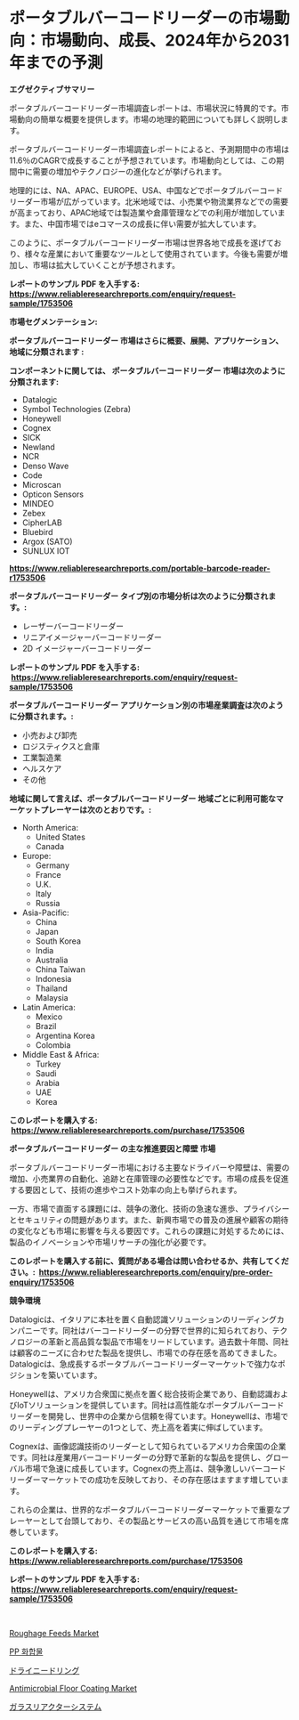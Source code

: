 <p><h1>ポータブルバーコードリーダーの市場動向：市場動向、成長、2024年から2031年までの予測</h1></p><p><strong>エグゼクティブサマリー</strong></p>
<p><p>ポータブルバーコードリーダー市場調査レポートは、市場状況に特異的です。市場動向の簡単な概要を提供します。市場の地理的範囲についても詳しく説明します。</p><p>ポータブルバーコードリーダー市場調査レポートによると、予測期間中の市場は11.6％のCAGRで成長することが予想されています。市場動向としては、この期間中に需要の増加やテクノロジーの進化などが挙げられます。</p><p>地理的には、NA、APAC、EUROPE、USA、中国などでポータブルバーコードリーダー市場が広がっています。北米地域では、小売業や物流業界などでの需要が高まっており、APAC地域では製造業や倉庫管理などでの利用が増加しています。また、中国市場ではeコマースの成長に伴い需要が拡大しています。</p><p>このように、ポータブルバーコードリーダー市場は世界各地で成長を遂げており、様々な産業において重要なツールとして使用されています。今後も需要が増加し、市場は拡大していくことが予想されます。</p></p>
<p><strong>レポートのサンプル PDF を入手する: <a href="https://www.reliableresearchreports.com/enquiry/request-sample/1753506">https://www.reliableresearchreports.com/enquiry/request-sample/1753506</a></strong></p>
<p><strong>市場セグメンテーション:</strong></p>
<p><strong> ポータブルバーコードリーダー 市場はさらに概要、展開、アプリケーション、地域に分類されます :</strong></p>
<p><strong>コンポーネントに関しては、 ポータブルバーコードリーダー 市場は次のように分類されます: &nbsp;</strong></p>
<p><ul><li>Datalogic</li><li>Symbol Technologies (Zebra)</li><li>Honeywell</li><li>Cognex</li><li>SICK</li><li>Newland</li><li>NCR</li><li>Denso Wave</li><li>Code</li><li>Microscan</li><li>Opticon Sensors</li><li>MINDEO</li><li>Zebex</li><li>CipherLAB</li><li>Bluebird</li><li>Argox (SATO)</li><li>SUNLUX IOT</li></ul></p>
<p><strong><a href="https://www.reliableresearchreports.com/portable-barcode-reader-r1753506">https://www.reliableresearchreports.com/portable-barcode-reader-r1753506</a></strong></p>
<p><strong> ポータブルバーコードリーダー タイプ別の市場分析は次のように分類されます。:</strong></p>
<p><ul><li>レーザーバーコードリーダー</li><li>リニアイメージャーバーコードリーダー</li><li>2D イメージャーバーコードリーダー</li></ul></p>
<p><strong>レポートのサンプル PDF を入手する: &nbsp;<a href="https://www.reliableresearchreports.com/enquiry/request-sample/1753506">https://www.reliableresearchreports.com/enquiry/request-sample/1753506</a></strong></p>
<p><strong> ポータブルバーコードリーダー アプリケーション別の市場産業調査は次のように分類されます。:</strong></p>
<p><ul><li>小売および卸売</li><li>ロジスティクスと倉庫</li><li>工業製造業</li><li>ヘルスケア</li><li>その他</li></ul></p>
<p><strong>地域に関して言えば、ポータブルバーコードリーダー 地域ごとに利用可能なマーケットプレーヤーは次のとおりです。:</strong></p>
<p><ul>
    <li>
        North America:
        <ul>
            <li>United States</li>
            <li>Canada</li>
        </ul>
    </li>
    <li>
        Europe:
        <ul>
            <li>Germany</li>
            <li>France</li>
            <li>U.K.</li>
            <li>Italy</li>
            <li>Russia</li>
        </ul>
    </li>
    <li>
        Asia-Pacific:
        <ul>
            <li>China</li>
            <li>Japan</li>
            <li>South Korea</li>
            <li>India</li>
            <li>Australia</li>
            <li>China Taiwan</li>
            <li>Indonesia</li>
            <li>Thailand</li>
            <li>Malaysia</li>
        </ul>
    </li>
    <li>
        Latin America:
        <ul>
            <li>Mexico</li>
            <li>Brazil</li>
            <li>Argentina Korea</li>
            <li>Colombia</li>
        </ul>
    </li>
    <li>
        Middle East & Africa:
        <ul>
            <li>Turkey</li>
            <li>Saudi</li>
            <li>Arabia</li>
            <li>UAE</li>
            <li>Korea</li>
        </ul>
    </li>
    </ul></p>
<p><strong>このレポートを購入する: &nbsp;<a href="https://www.reliableresearchreports.com/purchase/1753506">https://www.reliableresearchreports.com/purchase/1753506</a></strong></p>
<p><strong>ポータブルバーコードリーダー の主な推進要因と障壁 市場</strong></p>
<p><p>ポータブルバーコードリーダー市場における主要なドライバーや障壁は、需要の増加、小売業界の自動化、追跡と在庫管理の必要性などです。市場の成長を促進する要因として、技術の進歩やコスト効率の向上も挙げられます。</p><p>一方、市場で直面する課題には、競争の激化、技術の急速な進歩、プライバシーとセキュリティの問題があります。また、新興市場での普及の進展や顧客の期待の変化なども市場に影響を与える要因です。これらの課題に対処するためには、製品のイノベーションや市場リサーチの強化が必要です。</p></p>
<p><strong>このレポートを購入する前に、質問がある場合は問い合わせるか、共有してください。:&nbsp; <a href="https://www.reliableresearchreports.com/enquiry/pre-order-enquiry/1753506">https://www.reliableresearchreports.com/enquiry/pre-order-enquiry/1753506</a></strong></p>
<p><strong>競争環境</strong></p>
<p><p>Datalogicは、イタリアに本社を置く自動認識ソリューションのリーディングカンパニーです。同社はバーコードリーダーの分野で世界的に知られており、テクノロジーの革新と高品質な製品で市場をリードしています。過去数十年間、同社は顧客のニーズに合わせた製品を提供し、市場での存在感を高めてきました。Datalogicは、急成長するポータブルバーコードリーダーマーケットで強力なポジションを築いています。</p><p>Honeywellは、アメリカ合衆国に拠点を置く総合技術企業であり、自動認識およびIoTソリューションを提供しています。同社は高性能なポータブルバーコードリーダーを開発し、世界中の企業から信頼を得ています。Honeywellは、市場でのリーディングプレーヤーの1つとして、売上高を着実に伸ばしています。</p><p>Cognexは、画像認識技術のリーダーとして知られているアメリカ合衆国の企業です。同社は産業用バーコードリーダーの分野で革新的な製品を提供し、グローバル市場で急速に成長しています。Cognexの売上高は、競争激しいバーコードリーダーマーケットでの成功を反映しており、その存在感はますます増しています。</p><p>これらの企業は、世界的なポータブルバーコードリーダーマーケットで重要なプレーヤーとして台頭しており、その製品とサービスの高い品質を通じて市場を席巻しています。</p></p>
<p><strong>このレポートを購入する: &nbsp; <a href="https://www.reliableresearchreports.com/purchase/1753506">https://www.reliableresearchreports.com/purchase/1753506</a></strong></p>
<p><strong>レポートのサンプル PDF を入手する: &nbsp;<a href="https://www.reliableresearchreports.com/enquiry/request-sample/1753506">https://www.reliableresearchreports.com/enquiry/request-sample/1753506</a></strong><strong></strong></p>
<p>&nbsp;</p>
<p><p><a href="https://issuu.com/reportprime-2/docs/roughage-feeds-market-size-2030.pptx">Roughage Feeds Market</a></p><p><a href="https://github.com/vdhdwjyp90142/Market-Research-Report-List-1/blob/main/671764923296.md">PP 화합물</a></p><p><a href="https://medium.com/@ameliaordoneza/%E3%83%89%E3%83%A9%E3%82%A4%E3%83%8B%E3%83%BC%E3%83%89%E3%83%AA%E3%83%B3%E3%82%B0%E5%B8%82%E5%A0%B4-2031%E5%B9%B4%E3%81%BE%E3%81%A7%E3%81%AE%E6%88%90%E5%8A%9F%E3%81%99%E3%82%8B%E3%83%93%E3%82%B8%E3%83%8D%E3%82%B9%E6%88%A6%E7%95%A5%E3%81%AE%E9%8D%B5-54dbbf96dfa2">ドライニードリング</a></p><p><a href="https://issuu.com/reportprime-2/docs/antimicrobial-floor-coating-market-size-2030.pptx">Antimicrobial Floor Coating Market</a></p><p><a href="https://github.com/dandier2003/Market-Research-Report-List-1/blob/main/114939325645.md">ガラスリアクターシステム</a></p></p>